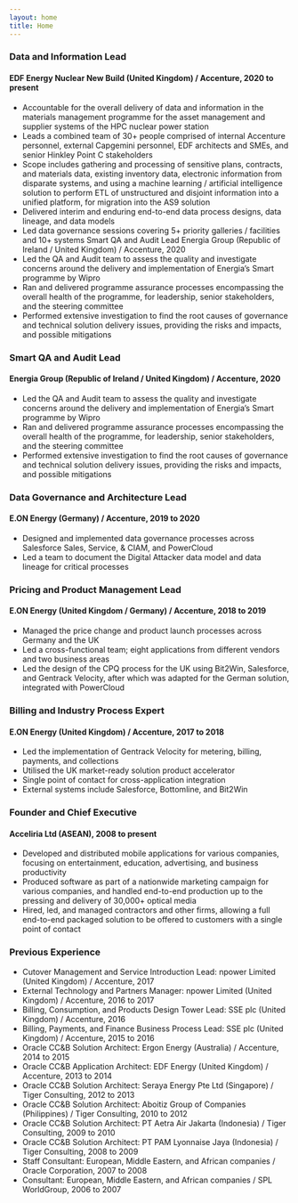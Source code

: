 ```yaml
---
layout: home
title: Home
---
```


### Data and Information Lead
#### EDF Energy Nuclear New Build (United Kingdom) / Accenture, 2020 to present
* Accountable for the overall delivery of data and information in the materials management programme for the asset management and supplier systems of the HPC nuclear power station
* Leads a combined team of 30+ people comprised of internal Accenture personnel, external Capgemini personnel, EDF architects and SMEs, and senior Hinkley Point C stakeholders
* Scope includes gathering and processing of sensitive plans, contracts, and materials data, existing inventory data, electronic information from disparate systems, and using a machine learning / artificial intelligence solution to perform ETL of unstructured and disjoint information into a unified platform, for migration into the AS9 solution
* Delivered interim and enduring end-to-end data process designs, data lineage, and data models
* Led data governance sessions covering 5+ priority galleries / facilities and 10+ systems
Smart QA and Audit Lead
Energia Group (Republic of Ireland / United Kingdom) / Accenture, 2020
* Led the QA and Audit team to assess the quality and investigate concerns around the delivery and implementation of Energia’s Smart programme by Wipro
* Ran and delivered programme assurance processes encompassing the overall health of the programme, for leadership, senior stakeholders, and the steering committee
* Performed extensive investigation to find the root causes of governance and technical solution delivery issues, providing the risks and impacts, and possible mitigations

### Smart QA and Audit Lead
#### Energia Group (Republic of Ireland / United Kingdom) / Accenture, 2020
* Led the QA and Audit team to assess the quality and investigate concerns around the delivery and implementation of Energia’s Smart programme by Wipro
* Ran and delivered programme assurance processes encompassing the overall health of the programme, for leadership, senior stakeholders, and the steering committee
* Performed extensive investigation to find the root causes of governance and technical solution delivery issues, providing the risks and impacts, and possible mitigations

### Data Governance and Architecture Lead
#### E.ON Energy (Germany) / Accenture, 2019 to 2020
* Designed and implemented data governance processes across Salesforce Sales, Service, & CIAM, and PowerCloud
* Led a team to document the Digital Attacker data model and data lineage for critical processes

### Pricing and Product Management Lead
#### E.ON Energy (United Kingdom / Germany) / Accenture, 2018 to 2019
* Managed the price change and product launch processes across Germany and the UK
* Led a cross-functional team; eight applications from different vendors and two business areas
* Led the design of the CPQ process for the UK using Bit2Win, Salesforce, and Gentrack Velocity, after which was adapted for the German solution, integrated with PowerCloud

### Billing and Industry Process Expert
#### E.ON Energy (United Kingdom) / Accenture, 2017 to 2018
* Led the implementation of Gentrack Velocity for metering, billing, payments, and collections
* Utilised the UK market-ready solution product accelerator
* Single point of contact for cross-application integration
* External systems include Salesforce, Bottomline, and Bit2Win

### Founder and Chief Executive
#### Acceliria Ltd (ASEAN), 2008 to present
* Developed and distributed mobile applications for various companies, focusing on entertainment, education, advertising, and business productivity
* Produced software as part of a nationwide marketing campaign for various companies, and handled end-to-end production up to the pressing and delivery of 30,000+ optical media
* Hired, led, and managed contractors and other firms, allowing a full end-to-end packaged solution to be offered to customers with a single point of contact

### Previous Experience
* Cutover Management and Service Introduction Lead:
  npower Limited (United Kingdom) / Accenture, 2017
* External Technology and Partners Manager:
  npower Limited (United Kingdom) / Accenture, 2016 to 2017
* Billing, Consumption, and Products Design Tower Lead:
  SSE plc (United Kingdom) / Accenture, 2016
* Billing, Payments, and Finance Business Process Lead:
  SSE plc (United Kingdom) / Accenture, 2015 to 2016
* Oracle CC&B Solution Architect:
  Ergon Energy (Australia) / Accenture, 2014 to 2015
* Oracle CC&B Application Architect:
  EDF Energy (United Kingdom) / Accenture, 2013 to 2014
* Oracle CC&B Solution Architect:
  Seraya Energy Pte Ltd (Singapore) / Tiger Consulting, 2012 to 2013
* Oracle CC&B Solution Architect:
  Aboitiz Group of Companies (Philippines) / Tiger Consulting, 2010 to 2012
* Oracle CC&B Solution Architect:
  PT Aetra Air Jakarta (Indonesia) / Tiger Consulting, 2009 to 2010
* Oracle CC&B Solution Architect:
  PT PAM Lyonnaise Jaya (Indonesia) / Tiger Consulting, 2008 to 2009
* Staff Consultant:
  European, Middle Eastern, and African companies / Oracle Corporation, 2007 to 2008
* Consultant:
  European, Middle Eastern, and African companies / SPL WorldGroup, 2006 to 2007
